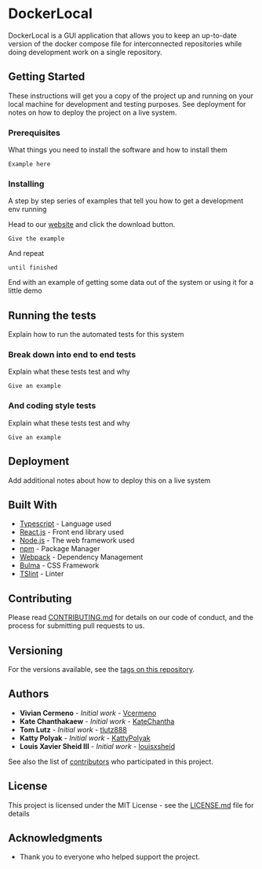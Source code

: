 # DockerLocal
DockerLocal is a GUI application that allows you to keep an up-to-date version of the docker compose file for interconnected repositories while doing development work on a single repository.

## Getting Started

These instructions will get you a copy of the project up and running on your local machine for development and testing purposes. See deployment for notes on how to deploy the project on a live system.

### Prerequisites

What things you need to install the software and how to install them

```
Example here
```

### Installing

A step by step series of examples that tell you how to get a development env running

Head to our [website](https://google.com/) and click the download button.

```
Give the example
```

And repeat

```
until finished
```

End with an example of getting some data out of the system or using it for a little demo

## Running the tests

Explain how to run the automated tests for this system

### Break down into end to end tests

Explain what these tests test and why

```
Give an example
```

### And coding style tests

Explain what these tests test and why

```
Give an example
```

## Deployment

Add additional notes about how to deploy this on a live system

## Built With

* [Typescript](https://www.typescriptlang.org/) - Language used
* [React.js](https://reactjs.org/) - Front end library used
* [Node.js](https://nodejs.org/en/) - The web framework used
* [npm](https://www.npmjs.com/) - Package Manager
* [Webpack](https://webpack.js.org/) - Dependency Management
* [Bulma](https://bulma.io/) - CSS Framework
* [TSlint](https://palantir.github.io/tslint/) - Linter


## Contributing

Please read [CONTRIBUTING.md](https://github.com/oslabs-beta/DockerLocal/blob/master/CONTRIBUTING.md) for details on our code of conduct, and the process for submitting pull requests to us.

## Versioning

For the versions available, see the [tags on this repository](https://github.com/your/project/tags). 

## Authors

* **Vivian Cermeno** - *Initial work* - [Vcermeno](https://github.com/vcermeno)
* **Kate Chanthakaew** - *Initial work* - [KateChantha](https://github.com/KateChantha)
* **Tom Lutz** - *Initial work* - [tlutz888](https://github.com/tlutz888)
* **Katty Polyak** - *Initial work* - [KattyPolyak](https://github.com/KattyPolyak)
* **Louis Xavier Sheid III** - *Initial work* - [louisxsheid](https://github.com/louisxsheid)

See also the list of [contributors](https://github.com/your/project/contributors) who participated in this project.

## License

This project is licensed under the MIT License - see the [LICENSE.md](LICENSE.md) file for details

## Acknowledgments

* Thank you to everyone who helped support the project.
